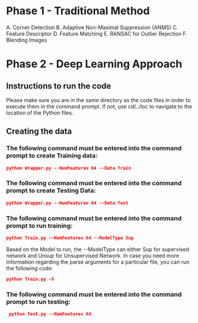 # Phase 1 - Traditional Method
A. Corner Detection
B. Adaptive Non-Maximal Suppression (ANMS)
C. Feature Descriptor
D. Feature Matching
E. RANSAC for Outlier Rejection
F. Blending Images

# Phase 2 - Deep Learning Approach
## Instructions to run the code
Please make sure you are in the same directory as the code files in order to execute them in the command prompt. If not, use cd/../loc to navigate to the location of the Python files.

## Creating the data
### The following command must be entered into the command prompt to create Training data:
```json
python Wrapper.py --NumFeatures 64 --Data Train
```
### The following command must be entered into the command prompt to create Testing Data:
```json
python Wrapper.py --NumFeatures 64 --Data Test
```
### The following command must be entered into the command prompt to run training:
```json
python Train.py --NumFeatures 64 --ModelType Sup
```
Based on the Model to run, the --ModelType can either Sup for supervised network and Unsup for Unsupervised Network.
In case you need more information regarding the parse arguments for a particular file, you can run the following code:
```json
python Train.py -h
```
### The following command must be entered into the command prompt to run testing:
```json
 python Test.py --NumFeatures 64
 ```
